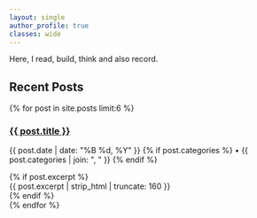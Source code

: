 ```yaml
---
layout: single
author_profile: true
classes: wide
---
```


Here, I read, build, think and also record.

## Recent Posts

{% for post in site.posts limit:6 %}
  <article class="archive__item">
    <h3 class="archive__item-title">
      <a href="{{ post.url | relative_url }}">{{ post.title }}</a>
    </h3>
    <p class="archive__item-excerpt">
      <time datetime="{{ post.date | date_to_xmlschema }}">{{ post.date | date: "%B %d, %Y" }}</time>
      {% if post.categories %}
      • {{ post.categories | join: ", " }}
      {% endif %}
    </p>
    {% if post.excerpt %}
    <div class="archive__item-excerpt">
      {{ post.excerpt | strip_html | truncate: 160 }}
    </div>
    {% endif %}
  </article>
{% endfor %}